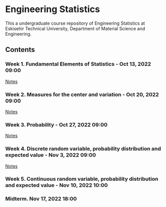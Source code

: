 # Engineering Statistics

This a undergraduate course repository of Engineering Statistics at Eskisehir Technical University, Department of Material Science and Engineering.

## Contents

### Week 1. Fundamental Elements of Statistics - Oct 13, 2022 09:00

[Notes](https://github.com/mcavs/ESTUMatse_2022Fall_EngineeringStatistics/blob/main/EngStat_Week1.pdf) 


### Week 2. Measures for the center and variation - Oct 20, 2022 09:00

[Notes](https://github.com/mcavs/ESTUMatse_2022Fall_EngineeringStatistics/blob/main/EngStat_Week2.pdf) 


### Week 3. Probability - Oct 27, 2022 09:00

[Notes](https://github.com/mcavs/ESTUMatse_2022Fall_EngineeringStatistics/blob/main/EngStat_Week3.pdf) 


### Week 4. Discrete random variable, probability distribution and expected value - Nov 3, 2022 09:00

[Notes](https://github.com/mcavs/ESTUMatse_2022Fall_EngineeringStatistics/blob/main/EngStat_Week4.pdf) 


### Week 5. Continuous random variable, probability distribution and expected value - Nov 10, 2022 10:00


### Midterm. Nov 17, 2022 18:00
